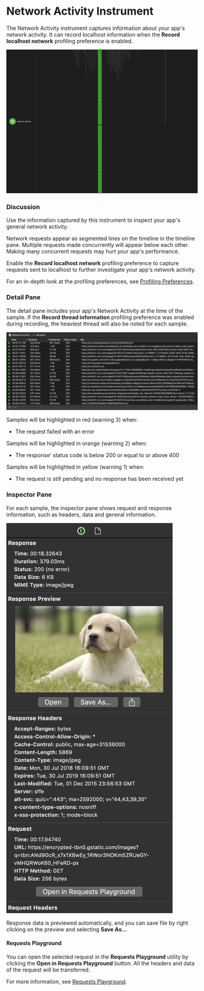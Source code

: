 # Network Activity Instrument

The Network Activity instrument captures information about your app's network activity. It can record localhost information when the **Record localhost network** profiling preference is enabled.

![Network Activity](Resources/Instrument_NetworkActivity.png "Network Activity")

### Discussion

Use the information captured by this instrument to inspect your app's general network activity.

Network requests appear as segmented lines on the timeline in the timeline pane. Multiple requests made concurrently will appear below each other. Making many concurrent requests may hurt your app's performance.

Enable the **Record localhost network** profiling preference to capture requests sent to localhost to further investigate your app's network activity.

For an in-depth look at the profiling preferences, see [Profiling Preferences](Preferences_Profiling.md).

### Detail Pane

The detail pane includes your app's Network Activity at the time of the sample. If the **Record thread information** profiling preference was enabled during recording, the heaviest thread will also be noted for each sample.

![Network Activity Detail Pane](Resources/Instrument_NetworkActivity_DetailPane.png "Network Activity Detail Pane")

Samples will be highlighted in red (warning 3) when:

* The request failed with an error

Samples will be highlighted in orange (warning 2) when:

* The response' status code is below 200 or equal to or above 400

Samples will be highlighted in yellow (warning 1) when:

* The request is still pending and no response has been received yet

### Inspector Pane

For each sample, the inspector pane shows request and response information, such as headers, data and general information.

![Network Activity Inspector Pane](Resources/Instrument_NetworkActivity_InspectorPane.png "Network Activity Inspector Pane")

Response data is previewed automatically, and you can save file by right clicking on the preview and selecting **Save As...**

#### Requests Playground

You can open the selected request in the **Requests Playground** utility by clicking the **Open in Requests Playground** button. All the headers and data of the request will be transferred.

For more information, see [Requests Playground](RequestsPlayground.md).